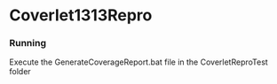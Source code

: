 # Coverlet1313Repro

### Running
Execute the GenerateCoverageReport.bat file in the CoverletReproTest folder
